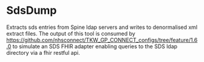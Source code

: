 # SdsDump
Extracts sds entries from Spine ldap servers and writes to denormalised xml extract files.
The output of this tool is consumed by https://github.com/nhsconnect/TKW_GP_CONNECT_configs/tree/feature/1.6.0
to simulate an SDS FHIR adapter enabling queries to the SDS ldap directory via a fhir restful api.
